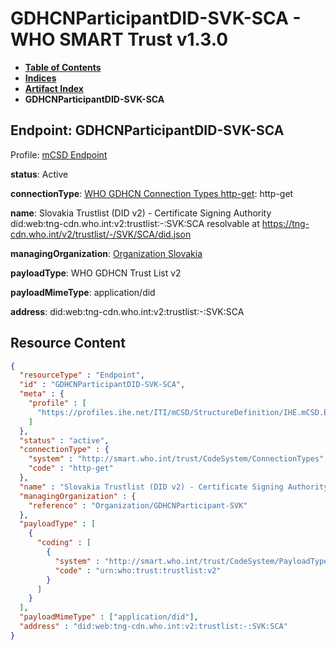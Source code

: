 # GDHCNParticipantDID-SVK-SCA - WHO SMART Trust v1.3.0

* [**Table of Contents**](toc.md)
* [**Indices**](indices.md)
* [**Artifact Index**](artifacts.md)
* **GDHCNParticipantDID-SVK-SCA**

## Endpoint: GDHCNParticipantDID-SVK-SCA

Profile: [mCSD Endpoint](https://profiles.ihe.net/ITI/mCSD/4.0.0/StructureDefinition-IHE.mCSD.Endpoint.html)

**status**: Active

**connectionType**: [WHO GDHCN Connection Types http-get](CodeSystem-ConnectionTypes.md#ConnectionTypes-http-get): http-get

**name**: Slovakia Trustlist (DID v2) - Certificate Signing Authority did:web:tng-cdn.who.int:v2:trustlist:-:SVK:SCA resolvable at https://tng-cdn.who.int/v2/trustlist/-/SVK/SCA/did.json

**managingOrganization**: [Organization Slovakia](Organization-GDHCNParticipant-SVK.md)

**payloadType**: WHO GDHCN Trust List v2

**payloadMimeType**: application/did

**address**: did:web:tng-cdn.who.int:v2:trustlist:-:SVK:SCA



## Resource Content

```json
{
  "resourceType" : "Endpoint",
  "id" : "GDHCNParticipantDID-SVK-SCA",
  "meta" : {
    "profile" : [
      "https://profiles.ihe.net/ITI/mCSD/StructureDefinition/IHE.mCSD.Endpoint"
    ]
  },
  "status" : "active",
  "connectionType" : {
    "system" : "http://smart.who.int/trust/CodeSystem/ConnectionTypes",
    "code" : "http-get"
  },
  "name" : "Slovakia Trustlist (DID v2) - Certificate Signing Authority\ndid:web:tng-cdn.who.int:v2:trustlist:-:SVK:SCA\nresolvable at https://tng-cdn.who.int/v2/trustlist/-/SVK/SCA/did.json",
  "managingOrganization" : {
    "reference" : "Organization/GDHCNParticipant-SVK"
  },
  "payloadType" : [
    {
      "coding" : [
        {
          "system" : "http://smart.who.int/trust/CodeSystem/PayloadTypes",
          "code" : "urn:who:trust:trustlist:v2"
        }
      ]
    }
  ],
  "payloadMimeType" : ["application/did"],
  "address" : "did:web:tng-cdn.who.int:v2:trustlist:-:SVK:SCA"
}

```
